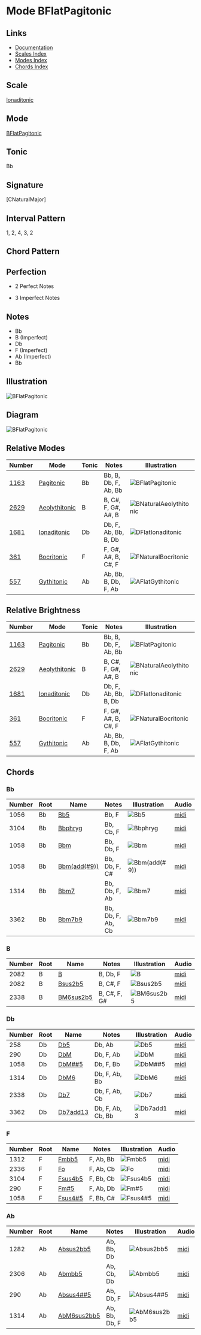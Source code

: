 # Mode BFlatPagitonic

## Links

- [Documentation](README.md)
- [Scales Index](Scales.md)
- [Modes Index](Modes.md)
- [Chords Index](Chords.md)

## Scale

[Ionaditonic](ScaleIonaditonic.md)

## Mode

[BFlatPagitonic](ModeBFlatPagitonic.md)

## Tonic

Bb

## Signature

[CNaturalMajor]

## Interval Pattern

1, 2, 4, 3, 2

## Chord Pattern



## Perfection

 - 2 Perfect Notes

 - 3 Imperfect Notes

## Notes

- Bb
- B (Imperfect)
- Db
- F (Imperfect)
- Ab (Imperfect)
- Bb

## Illustration

![BFlatPagitonic](ModeBFlatPagitonic.png)

## Diagram

![BFlatPagitonic](CircleModeBFlatPagitonic.png)

## Relative Modes

| Number | Mode | Tonic | Notes | Illustration |
|--------|------|-------|-------|--------------|
| [1163](https://ianring.com/musictheory/scales/1163) | [Pagitonic](ModePagitonic.md) | Bb | Bb, B, Db, F, Ab, Bb | ![BFlatPagitonic](ModeBFlatPagitonic.png) |
| [2629](https://ianring.com/musictheory/scales/2629) | [Aeolythitonic](ModeAeolythitonic.md) | B | B, C#, F, G#, A#, B | ![BNaturalAeolythitonic](ModeBNaturalAeolythitonic.png) |
| [1681](https://ianring.com/musictheory/scales/1681) | [Ionaditonic](ModeIonaditonic.md) | Db | Db, F, Ab, Bb, B, Db | ![DFlatIonaditonic](ModeDFlatIonaditonic.png) |
| [361](https://ianring.com/musictheory/scales/361) | [Bocritonic](ModeBocritonic.md) | F | F, G#, A#, B, C#, F | ![FNaturalBocritonic](ModeFNaturalBocritonic.png) |
| [557](https://ianring.com/musictheory/scales/557) | [Gythitonic](ModeGythitonic.md) | Ab | Ab, Bb, B, Db, F, Ab | ![AFlatGythitonic](ModeAFlatGythitonic.png) |
## Relative Brightness

| Number | Mode | Tonic | Notes | Illustration |
|--------|------|-------|-------|--------------|
| [1163](https://ianring.com/musictheory/scales/1163) | [Pagitonic](ModePagitonic.md) | Bb | Bb, B, Db, F, Ab, Bb | ![BFlatPagitonic](CircleModeBFlatPagitonic.png) |
| [2629](https://ianring.com/musictheory/scales/2629) | [Aeolythitonic](ModeAeolythitonic.md) | B | B, C#, F, G#, A#, B | ![BNaturalAeolythitonic](CircleModeBNaturalAeolythitonic.png) |
| [1681](https://ianring.com/musictheory/scales/1681) | [Ionaditonic](ModeIonaditonic.md) | Db | Db, F, Ab, Bb, B, Db | ![DFlatIonaditonic](CircleModeDFlatIonaditonic.png) |
| [361](https://ianring.com/musictheory/scales/361) | [Bocritonic](ModeBocritonic.md) | F | F, G#, A#, B, C#, F | ![FNaturalBocritonic](CircleModeFNaturalBocritonic.png) |
| [557](https://ianring.com/musictheory/scales/557) | [Gythitonic](ModeGythitonic.md) | Ab | Ab, Bb, B, Db, F, Ab | ![AFlatGythitonic](CircleModeAFlatGythitonic.png) |

## Chords

### Bb

| Number | Root | Name | Notes | Illustration | Audio |
|--------|------|------|-------|--------------|-------|
| 1056 | Bb | [Bb5](ChordBFlatPowerChord.md) | Bb, F | ![Bb5](ChordBFlatPowerChordRootPosition.png) | [midi](ChordBFlatPowerChordRootPosition.mid) |
| 3104 | Bb | [Bbphryg](ChordBFlatPhrygian.md) | Bb, Cb, F | ![Bbphryg](ChordBFlatPhrygianRootPosition.png) | [midi](ChordBFlatPhrygianRootPosition.mid) |
| 1058 | Bb | [Bbm](ChordBFlatMinor.md) | Bb, Db, F | ![Bbm](ChordBFlatMinorRootPosition.png) | [midi](ChordBFlatMinorRootPosition.mid) |
| 1058 | Bb | [Bbm(add(#9))](ChordBFlatMinorAddSharpNinth.md) | Bb, Db, F, C# | ![Bbm(add(#9))](ChordBFlatMinorAddSharpNinthRootPosition.png) | [midi](ChordBFlatMinorAddSharpNinthRootPosition.mid) |
| 1314 | Bb | [Bbm7](ChordBFlatMinorSeventh.md) | Bb, Db, F, Ab | ![Bbm7](ChordBFlatMinorSeventhRootPosition.png) | [midi](ChordBFlatMinorSeventhRootPosition.mid) |
| 3362 | Bb | [Bbm7b9](ChordBFlatMinorSeventhFlatNinth.md) | Bb, Db, F, Ab, Cb | ![Bbm7b9](ChordBFlatMinorSeventhFlatNinthRootPosition.png) | [midi](ChordBFlatMinorSeventhFlatNinthRootPosition.mid) |

### B

| Number | Root | Name | Notes | Illustration | Audio |
|--------|------|------|-------|--------------|-------|
| 2082 | B | [B](ChordBNaturalDiminishedFlatThird.md) | B, Db, F | ![B](ChordBNaturalDiminishedFlatThirdRootPosition.png) | [midi](ChordBNaturalDiminishedFlatThirdRootPosition.mid) |
| 2082 | B | [Bsus2b5](ChordBNaturalSuspendedSecondFlatFifth.md) | B, C#, F | ![Bsus2b5](ChordBNaturalSuspendedSecondFlatFifthRootPosition.png) | [midi](ChordBNaturalSuspendedSecondFlatFifthRootPosition.mid) |
| 2338 | B | [BM6sus2b5](ChordBNaturalMajorSixthSuspendedSecondFlatFifth.md) | B, C#, F, G# | ![BM6sus2b5](ChordBNaturalMajorSixthSuspendedSecondFlatFifthRootPosition.png) | [midi](ChordBNaturalMajorSixthSuspendedSecondFlatFifthRootPosition.mid) |

### Db

| Number | Root | Name | Notes | Illustration | Audio |
|--------|------|------|-------|--------------|-------|
| 258 | Db | [Db5](ChordDFlatPowerChord.md) | Db, Ab | ![Db5](ChordDFlatPowerChordRootPosition.png) | [midi](ChordDFlatPowerChordRootPosition.mid) |
| 290 | Db | [DbM](ChordDFlatMajor.md) | Db, F, Ab | ![DbM](ChordDFlatMajorRootPosition.png) | [midi](ChordDFlatMajorRootPosition.mid) |
| 1058 | Db | [DbM##5](ChordDFlatMajorDoubleSharpFifth.md) | Db, F, Bb | ![DbM##5](ChordDFlatMajorDoubleSharpFifthRootPosition.png) | [midi](ChordDFlatMajorDoubleSharpFifthRootPosition.mid) |
| 1314 | Db | [DbM6](ChordDFlatMajorSixth.md) | Db, F, Ab, Bb | ![DbM6](ChordDFlatMajorSixthRootPosition.png) | [midi](ChordDFlatMajorSixthRootPosition.mid) |
| 2338 | Db | [Db7](ChordDFlatDominantSeventh.md) | Db, F, Ab, Cb | ![Db7](ChordDFlatDominantSeventhRootPosition.png) | [midi](ChordDFlatDominantSeventhRootPosition.mid) |
| 3362 | Db | [Db7add13](ChordDFlatDominantSeventhAddThirteenth.md) | Db, F, Ab, Cb, Bb | ![Db7add13](ChordDFlatDominantSeventhAddThirteenthRootPosition.png) | [midi](ChordDFlatDominantSeventhAddThirteenthRootPosition.mid) |

### F

| Number | Root | Name | Notes | Illustration | Audio |
|--------|------|------|-------|--------------|-------|
| 1312 | F | [Fmbb5](ChordFNaturalMinorDoubleFlatFifth.md) | F, Ab, Bb | ![Fmbb5](ChordFNaturalMinorDoubleFlatFifthRootPosition.png) | [midi](ChordFNaturalMinorDoubleFlatFifthRootPosition.mid) |
| 2336 | F | [Fo](ChordFNaturalDiminished.md) | F, Ab, Cb | ![Fo](ChordFNaturalDiminishedRootPosition.png) | [midi](ChordFNaturalDiminishedRootPosition.mid) |
| 3104 | F | [Fsus4b5](ChordFNaturalSuspendedFourthFlatFifth.md) | F, Bb, Cb | ![Fsus4b5](ChordFNaturalSuspendedFourthFlatFifthRootPosition.png) | [midi](ChordFNaturalSuspendedFourthFlatFifthRootPosition.mid) |
| 290 | F | [Fm#5](ChordFNaturalMinorSharpFifth.md) | F, Ab, Db | ![Fm#5](ChordFNaturalMinorSharpFifthRootPosition.png) | [midi](ChordFNaturalMinorSharpFifthRootPosition.mid) |
| 1058 | F | [Fsus4#5](ChordFNaturalSuspendedFourthSharpFifth.md) | F, Bb, C# | ![Fsus4#5](ChordFNaturalSuspendedFourthSharpFifthRootPosition.png) | [midi](ChordFNaturalSuspendedFourthSharpFifthRootPosition.mid) |

### Ab

| Number | Root | Name | Notes | Illustration | Audio |
|--------|------|------|-------|--------------|-------|
| 1282 | Ab | [Absus2bb5](ChordAFlatSuspendedSecondDoubleFlatFifth.md) | Ab, Bb, Db | ![Absus2bb5](ChordAFlatSuspendedSecondDoubleFlatFifthRootPosition.png) | [midi](ChordAFlatSuspendedSecondDoubleFlatFifthRootPosition.mid) |
| 2306 | Ab | [Abmbb5](ChordAFlatMinorDoubleFlatFifth.md) | Ab, Cb, Db | ![Abmbb5](ChordAFlatMinorDoubleFlatFifthRootPosition.png) | [midi](ChordAFlatMinorDoubleFlatFifthRootPosition.mid) |
| 290 | Ab | [Absus4##5](ChordAFlatSuspendedFourthDoubleSharpFifth.md) | Ab, Db, F | ![Absus4##5](ChordAFlatSuspendedFourthDoubleSharpFifthRootPosition.png) | [midi](ChordAFlatSuspendedFourthDoubleSharpFifthRootPosition.mid) |
| 1314 | Ab | [AbM6sus2bb5](ChordAFlatMajorSixthSuspendedSecondDoubleFlatFifth.md) | Ab, Bb, Db, F | ![AbM6sus2bb5](ChordAFlatMajorSixthSuspendedSecondDoubleFlatFifthRootPosition.png) | [midi](ChordAFlatMajorSixthSuspendedSecondDoubleFlatFifthRootPosition.mid) |


